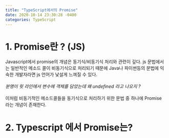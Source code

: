 ```yaml
---
title: "TypeScript에서의 Promise"
date: 2020-10-14 23:30:28 -0400
categories: TypeScript 
---
```


# 1. Promise란 ? (JS)

Javascript에서 promise의 개념은 동기식/비동기식 처리와 관련이 깊다. js 문법에서는 일반적인 메소드 콜이 비동기식으로 처리되기 때문에 Java나 파이썬등의 문법에 익숙한 개발자라면 js 언어가 낯설게 느껴질 수 있다. 
<br>
<br>
*분명이 윗 라인에서 변수에 객체를 담았는데 왜 undefined 라고 나오지 ?*
<br>
<br>
이처럼 비동기적인 메소드콜들을 동기식으로 처리하기 위한 문법 중 하나에 Promise 라는 개념이 존재한다.

# 2. Typescript 에서 Promise는?


